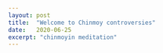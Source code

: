 ```yaml
---
layout: post
title:  "Welcome to Chinmoy controversies"
date:   2020-06-25
excerpt: "chinmoyin meditation"
---
```

